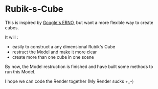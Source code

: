 # Rubik-s-Cube

This is inspired by [Google's ERNO](http://www.17sucai.com/preview/148274/2015-07-02/%E9%AD%94%E6%96%B9/index.html), but want a more flexible way to create cubes.

It will :

* easily to construct a any dimensional Rubik's Cube
* restruct the Model and make it more clear
* create more than one cube in one scene

By now, the Model restruction is finished and have built some methods to run this Model.

I hope we can code the Render together (My Render sucks +_-)

